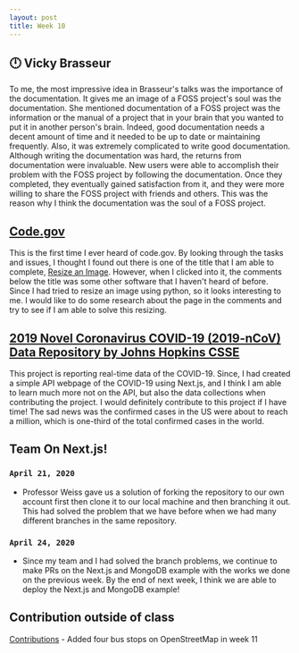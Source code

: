 ```yaml
---
layout: post
title: Week 10
---
```


  :clock12: **Vicky Brasseur**	
---
To me, the most impressive idea in Brasseur's talks was the importance of the documentation.
It gives me an image of a FOSS project's soul was the documentation. She mentioned documentation 
of a FOSS project was the information or the manual of a project that in your brain that you wanted to 
put it in another person's brain. Indeed, good documentation needs a decent amount of time and it needed 
to be up to date or maintaining frequently. Also, it was extremely complicated to write good documentation. 
Although writing the documentation was hard, the returns from documentation were invaluable.
New users were able to accomplish their problem with the FOSS project by following the documentation. 
Once they completed, they eventually gained satisfaction from it, and they were more willing to share the FOSS project with 
friends and others. This was the reason why I think the documentation was the soul of a FOSS project.

 [Code.gov](https://code.gov/open-tasks)
 ---
This is the first time I ever heard of code.gov. By looking through the tasks and issues, I thought I found out there is one of the title that I am able to complete, [Resize an Image](https://github.com/GSA/code-gov-front-end/issues/87). However, when I clicked into it, the comments below the title was some other software that I haven't heard of before. Since I had tried to resize an image using python, so it looks interesting to me. 
I would like to do some research about the page in the comments and try to see if I am able to solve this resizing.


[2019 Novel Coronavirus COVID-19 (2019-nCoV) Data Repository by Johns Hopkins CSSE](https://github.com/CSSEGISandData/COVID-19)
---

This project is reporting real-time data of the COVID-19. Since, I had created a simple API webpage of the COVID-19 using Next.js, 
and I think I am able to learn much more not on the API, but also the data collections when contributing the project. 
I would definitely contribute to this project if I have time! The sad news was the confirmed cases in the US were about to reach a million, which is one-third of the total confirmed cases in the world.

Team On Next.js!
---
### `April 21, 2020`
- Professor Weiss gave us a solution of forking the repository to our own account first then clone it to our local machine 
and then branching it out. This had solved the problem that we have before when we had many different branches in the same repository.

### `April 24, 2020`
- Since my team and I had solved the branch problems, we continue to make PRs on the Next.js and MongoDB example with the works we done on the previous week. By the end of next week, I think we are able to deploy the Next.js and MongoDB example!


Contribution outside of class
---
[Contributions](https://hunter-college-ossd-spr-2020.github.io/chislee0708-weekly/contributions/) - Added four bus stops on OpenStreetMap in week 11









